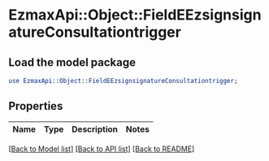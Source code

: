 # EzmaxApi::Object::FieldEEzsignsignatureConsultationtrigger

## Load the model package
```perl
use EzmaxApi::Object::FieldEEzsignsignatureConsultationtrigger;
```

## Properties
Name | Type | Description | Notes
------------ | ------------- | ------------- | -------------

[[Back to Model list]](../README.md#documentation-for-models) [[Back to API list]](../README.md#documentation-for-api-endpoints) [[Back to README]](../README.md)


